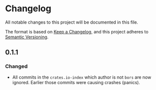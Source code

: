 # Changelog

All notable changes to this project will be documented in this file.

The format is based on [Keep a Changelog](https://keepachangelog.com/en/1.0.0/),
and this project adheres to [Semantic Versioning](https://semver.org/spec/v2.0.0.html).

## 0.1.1

### Changed

- All commits in the `crates.io-index` which author is not `bors` are now ignored. Earlier those commits were causing 
  crashes (panics).
